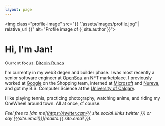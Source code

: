 ```yaml
---
layout: page
---
```


<img
class="profile-image"
src="{{ "/assets/images/profile.jpg" | relative_url }}"
alt="Profile image of {{ site.author }}">

# Hi, I'm Jan!

Current focus: [Bitcoin Runes](https://www.coingecko.com/learn/what-are-bitcoin-runes)

I'm currently in my web3 degen and builder phase. I was most recently a
senior software engineer at [OpenSea](https://opensea.io/about), an NFT
marketplace. I previously worked at [Google](https://about.google) on the Shopping team,
interned at [Microsoft](/blog/2016/10/18/interning-at-microsoft.html) and
[Nureva](https://www.nureva.com), and got my B.S. Computer Science at the
[University&nbsp;of&nbsp;Calgary](https://www.ucalgary.ca).

I like playing tennis, practicing photography, watching anime, and riding my
OneWheel around town. All at once, of course.

_Feel free to
[dm&nbsp;me](https://twitter.com/{{ site.social_links.twitter }})
or say&nbsp;[{{site.email}}](mailto:{{ site.email }})._
